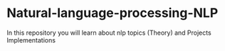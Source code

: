 # Natural-language-processing-NLP
In this repository you will learn about nlp topics (Theory) and Projects Implementations 
